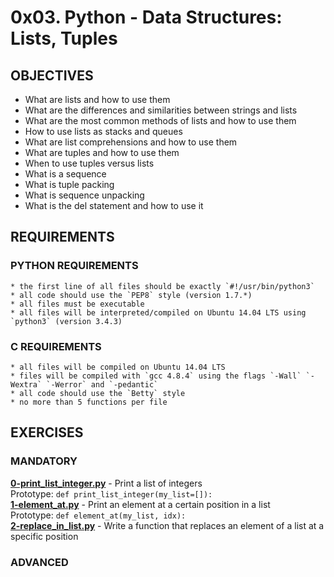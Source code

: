 # 0x03. Python - Data Structures: Lists, Tuples  

## OBJECTIVES   
   * What are lists and how to use them
   * What are the differences and similarities between strings and lists
   * What are the most common methods of lists and how to use them
   * How to use lists as stacks and queues
   * What are list comprehensions and how to use them
   * What are tuples and how to use them
   * When to use tuples versus lists
   * What is a sequence
   * What is tuple packing
   * What is sequence unpacking
   * What is the del statement and how to use it

## REQUIREMENTS   

### PYTHON REQUIREMENTS  
    * the first line of all files should be exactly `#!/usr/bin/python3`   
    * all code should use the `PEP8` style (version 1.7.*)   
    * all files must be executable   
    * all files will be interpreted/compiled on Ubuntu 14.04 LTS using `python3` (version 3.4.3)   

### C REQUIREMENTS  
    * all files will be compiled on Ubuntu 14.04 LTS
    * files will be compiled with `gcc 4.8.4` using the flags `-Wall` `-Wextra` `-Werror` and `-pedantic`
    * all code should use the `Betty` style
    * no more than 5 functions per file

## EXERCISES   

### MANDATORY   
**[0-print_list_integer.py](0-print_list_integer.py)** -  Print a list of integers    
Prototype: `def print_list_integer(my_list=[]):`   
**[1-element_at.py](1-element_at.py)** - Print an element at a certain position in a list     
Prototype: `def element_at(my_list, idx):`   
**[2-replace_in_list.py](2-replace_in_list.py)** - Write a function that replaces an element of a list at a specific position   

### ADVANCED   

